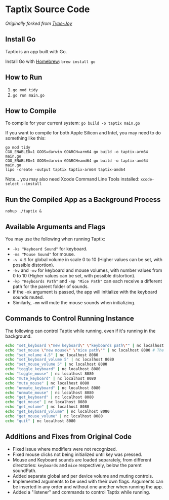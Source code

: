 # Taptix Source Code
*Originally forked from [Type-Joy](https://github.com/webdevcody/type-joy)*

## Install Go
Taptix is an app built with Go.

Install Go with [Homebrew](https://brew.sh/):
`brew install go`

## How to Run
1. `go mod tidy`
2. `go run main.go`

## How to Compile
To compile for your current system:
`go build -o taptix main.go`

If you want to compile for both Apple Silicon and Intel, you may need to do something like this:
```
go mod tidy
CGO_ENABLED=1 GOOS=darwin GOARCH=arm64 go build -o taptix-arm64 main.go
CGO_ENABLED=1 GOOS=darwin GOARCH=amd64 go build -o taptix-amd64 main.go
lipo -create -output taptix taptix-arm64 taptix-amd64
```

Note... you may also need Xcode Command Line Tools installed: `xcode-select --install`

## Run the Compiled App as a Background Process
`nohup ./taptix &`

## Available Arguments and Flags
  You may use the following when running Taptix:
  * `-ks "Keyboard Sound"` for keyboard.
  * `-ms "Mouse Sound"` for mouse.
  * `-v 4.5` for global volume in scale 0 to 10 (Higher values can be set, with possible distortion).
  * `-kv` and `-mv` for keyboard and mouse volumes, with number values from 0 to 10 (Higher values can be set, with possible distortion).
  * `-kp "Keyboards Path"` and `-mp "Mice Path"` can each receive a different path for the parent folder of sounds.
  * If the `-mk` argument is passed, the app will initialize with the keyboard sounds muted. 
  * Similarly, `-mm` will mute the mouse sounds when initializing.

## Commands to Control Running Instance
The following can control Taptix while running, even if it's running in the background.

```bash
echo "set_keyboard \"new keyboard\" \"keyboards path\"" | nc localhost 8080 # The Keyboard path is optional. Sounds should still be inside a "keyboards" folder.
echo "set_mouse \"new mouse\" \"mice path\"" | nc localhost 8080 # The Mice path is optional. Sounds should still be inside a "mice" folder.
echo "set_volume 4.5" | nc localhost 8080
echo "set_keyboard_volume 5" | nc localhost 8080
echo "set_mouse_volume 5" | nc localhost 8080
echo "toggle_keyboard" | nc localhost 8080
echo "toggle_mouse" | nc localhost 8080
echo "mute_keyboard" | nc localhost 8080
echo "mute_mouse" | nc localhost 8080
echo "unmute_keyboard" | nc localhost 8080
echo "unmute_mouse" | nc localhost 8080
echo "get_keyboard" | nc localhost 8080
echo "get_mouse" | nc localhost 8080
echo "get_volume" | nc localhost 8080
echo "get_keyboard_volume" | nc localhost 8080
echo "get_mouse_volume" | nc localhost 8080
echo "quit" | nc localhost 8080
```

## Additions and Fixes from Original Code
* Fixed issue where modifiers were not recognized.
* Fixed mouse clicks not being initialized until key was pressed.
* Mouse and Keyboard sounds are loaded separately, from different directories: `keyboards` and `mice` respectively, below the parent soundPath.
* Added separate global and per device volume and muting controls.
* Implemented arguments to be used with their own flags. Arguments can be inserted in any order and without one another when running the app.
* Added a "listener" and commands to control Taptix while running.